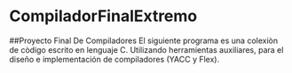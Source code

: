 # CompiladorFinalExtremo
##Proyecto Final De Compiladores
El siguiente programa es una colexiòn de còdigo escrito en
lenguaje C. Utilizando herramientas auxiliares, para el diseño e
implementación de compiladores (YACC y Flex).
